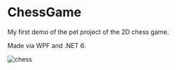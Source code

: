 # ChessGame
My first demo of the pet project of the 2D chess game.

Made via WPF and .NET 6.

![chess](https://user-images.githubusercontent.com/59678267/215141095-62bb2878-9407-4947-a483-258882322373.png)
